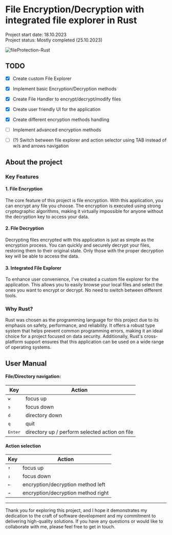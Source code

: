 # File Encryption/Decryption with integrated file explorer in Rust
Project start date: 18.10.2023  
Project status: Mostly completed (25.10.2023)  

![fileProtection-Rust](https://github.com/WiktorB2004/File_Protection-Rust/assets/62223421/70fe4352-80e8-47d9-b0d5-9da9c1874344)

## TODO
- [x] Create custom File Explorer
- [x] Implement basic Encryption/Decryption methods
- [x] Create File Handler to encrypt/decrypt/modify files
- [x] Create user friendly UI for the application
- [x] Create different encryption methods handling
- [ ] Implement advanced encryption methods
- [ ] (?) Switch between file explorer and action selector using TAB instead of w/s and arrows navigation



## About the project
### Key Features
#### 1. File Encryption  
The core feature of this project is file encryption. With this application, you can encrypt any file you choose. The encryption is executed using strong cryptographic algorithms, making it virtually impossible for anyone without the decryption key to access your data.

#### 2. File Decryption    
Decrypting files encrypted with this application is just as simple as the encryption process. You can quickly and securely decrypt your files, restoring them to their original state. Only those with the proper decryption key will be able to access the data.

#### 3. Integrated File Explorer   
To enhance user convenience, I've created a custom file explorer for the application. This allows you to easily browse your local files and select the ones you want to encrypt or decrypt. No need to switch between different tools.

### Why Rust?
Rust was chosen as the programming language for this project due to its emphasis on safety, performance, and reliability. It offers a robust type system that helps prevent common programming errors, making it an ideal choice for a project focused on data security. Additionally, Rust's cross-platform support ensures that this application can be used on a wide range of operating systems.

## User Manual
#### File/Directory navigation:
| Key | Action |
| ------------- | ------------- |
| <kbd>w</kbd> | focus up  |
| <kbd>s</kbd> | focus down |
| <kbd>d</kbd> | directory down |
| <kbd>q</kbd> | quit |
| <kbd>Enter</kbd> | directory up / perform selected action on file |

#### Action selection
| Key | Action |
| ------------- | ------------- |
| <kbd>&uparrow;</kbd> | focus up |
| <kbd>&downarrow;</kbd> | focus down |
| <kbd>&larr;</kbd> | encryption/decryption method left |
| <kbd>&rarr;</kbd> | encryption/decryption method right |

- - - -
Thank you for exploring this project, and I hope it demonstrates my dedication to the craft of software development and my commitment to delivering high-quality solutions. If you have any questions or would like to collaborate with me, please feel free to get in touch.









